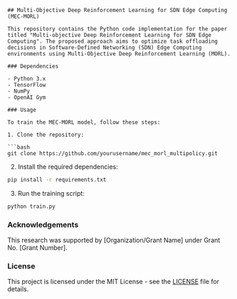```
## Multi-Objective Deep Reinforcement Learning for SDN Edge Computing (MEC-MORL)

This repository contains the Python code implementation for the paper titled "Multi-objective Deep Reinforcement Learning for SDN Edge Computing". The proposed approach aims to optimize task offloading decisions in Software-Defined Networking (SDN) Edge Computing environments using Multi-Objective Deep Reinforcement Learning (MORL).

### Dependencies

- Python 3.x
- TensorFlow
- NumPy
- OpenAI Gym

### Usage

To train the MEC-MORL model, follow these steps:

1. Clone the repository:

```bash
git clone https://github.com/yourusername/mec_morl_multipolicy.git
```

2. Install the required dependencies:

```bash
pip install -r requirements.txt
```

3. Run the training script:

```bash
python train.py
```

### Acknowledgements

This research was supported by [Organization/Grant Name] under Grant No. [Grant Number].

### License

This project is licensed under the MIT License - see the [LICENSE](LICENSE) file for details.